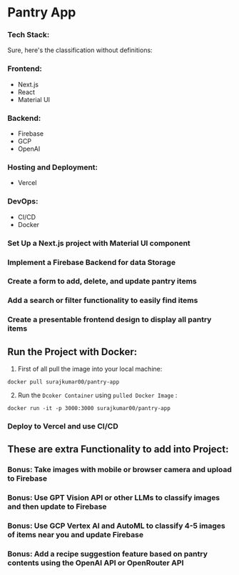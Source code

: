 # Pantry App 

### Tech Stack:
Sure, here's the classification without definitions:

### Frontend:
- Next.js
- React
- Material UI

### Backend:
- Firebase
- GCP
- OpenAI

### Hosting and Deployment:
- Vercel

### DevOps:
- CI/CD
- Docker


### Set Up a Next.js project with Material UI component

### Implement a Firebase Backend for data Storage

### Create a form to add, delete, and update pantry items

### Add a search or filter functionality to easily find items

### Create a presentable frontend design to display all pantry items

## Run the Project with Docker:

1. First of all pull the image into your local machine:

```docker
docker pull surajkumar00/pantry-app
```
2. Run the `Dcoker Container` using `pulled Docker Image` :
```docker
docker run -it -p 3000:3000 surajkumar00/pantry-app
```




### Deploy to Vercel and use CI/CD



## These are extra Functionality to add into Project:

### Bonus: Take images with mobile or browser camera and upload to Firebase

### Bonus: Use GPT Vision API or other LLMs to classify images and then update to Firebase

### Bonus: Use GCP Vertex AI and AutoML to classify 4-5 images of items near you and update Firebase

### Bonus: Add a recipe suggestion feature based on pantry contents using the OpenAI API or OpenRouter API



